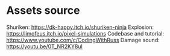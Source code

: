 # Assets source

Shuriken: https://dk-happy.itch.io/shuriken-ninja
Explosion: https://limofeus.itch.io/pixel-simulations
Codebase and tutorial: https://www.youtube.com/c/CodingWithRuss
Damage sound: https://youtu.be/0T_NR2KY8uI

